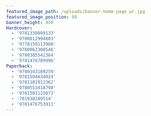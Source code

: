 ```yaml
---
featured_image_path: /uploads/banner-home-page_wr.jpg
featured_image_position: 50
banner_height: 450
Hardcover:
  - '9781338099133'
  - '9780812994803'
  - '9778150113988'
  - '9780062300546'
  - '9780385542364'
  - '9781476789996'
Paperback:
  - '9780143109259'
  - '9781594634024'
  - '9781101912362'
  - '9780553418798'
  - '9781501115073'
  - '781938289514'
  - '9781476753911'
---
```



